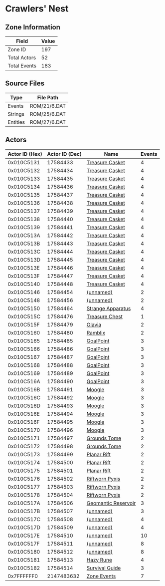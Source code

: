 # Crawlers' Nest

## Zone Information

| Field        |   Value |
|--------------|---------|
| Zone ID      |     197 |
| Total Actors |      52 |
| Total Events |     183 |

## Source Files

| Type     | File Path    |
|----------|--------------|
| Events   | ROM/21/6.DAT |
| Strings  | ROM/25/6.DAT |
| Entities | ROM/27/6.DAT |

## Actors

| Actor ID (Hex)   |   Actor ID (Dec) | Name                                                           |   Events |
|------------------|------------------|----------------------------------------------------------------|----------|
| 0x010C5131       |         17584433 | [Treasure Casket](./17584433%20-%20Treasure%20Casket/)         |        4 |
| 0x010C5132       |         17584434 | [Treasure Casket](./17584434%20-%20Treasure%20Casket/)         |        4 |
| 0x010C5133       |         17584435 | [Treasure Casket](./17584435%20-%20Treasure%20Casket/)         |        4 |
| 0x010C5134       |         17584436 | [Treasure Casket](./17584436%20-%20Treasure%20Casket/)         |        4 |
| 0x010C5135       |         17584437 | [Treasure Casket](./17584437%20-%20Treasure%20Casket/)         |        4 |
| 0x010C5136       |         17584438 | [Treasure Casket](./17584438%20-%20Treasure%20Casket/)         |        4 |
| 0x010C5137       |         17584439 | [Treasure Casket](./17584439%20-%20Treasure%20Casket/)         |        4 |
| 0x010C5138       |         17584440 | [Treasure Casket](./17584440%20-%20Treasure%20Casket/)         |        4 |
| 0x010C5139       |         17584441 | [Treasure Casket](./17584441%20-%20Treasure%20Casket/)         |        4 |
| 0x010C513A       |         17584442 | [Treasure Casket](./17584442%20-%20Treasure%20Casket/)         |        4 |
| 0x010C513B       |         17584443 | [Treasure Casket](./17584443%20-%20Treasure%20Casket/)         |        4 |
| 0x010C513C       |         17584444 | [Treasure Casket](./17584444%20-%20Treasure%20Casket/)         |        4 |
| 0x010C513D       |         17584445 | [Treasure Casket](./17584445%20-%20Treasure%20Casket/)         |        4 |
| 0x010C513E       |         17584446 | [Treasure Casket](./17584446%20-%20Treasure%20Casket/)         |        4 |
| 0x010C513F       |         17584447 | [Treasure Casket](./17584447%20-%20Treasure%20Casket/)         |        4 |
| 0x010C5140       |         17584448 | [Treasure Casket](./17584448%20-%20Treasure%20Casket/)         |        4 |
| 0x010C5146       |         17584454 | [(unnamed)](./17584454/)                                       |        2 |
| 0x010C5148       |         17584456 | [(unnamed)](./17584456/)                                       |        2 |
| 0x010C5150       |         17584464 | [Strange Apparatus](./17584464%20-%20Strange%20Apparatus/)     |        4 |
| 0x010C515C       |         17584476 | [Treasure Chest](./17584476%20-%20Treasure%20Chest/)           |        1 |
| 0x010C515F       |         17584479 | [Olavia](./17584479%20-%20Olavia/)                             |        2 |
| 0x010C5160       |         17584480 | [Ramblix](./17584480%20-%20Ramblix/)                           |        2 |
| 0x010C5165       |         17584485 | [GoalPoint](./17584485%20-%20GoalPoint/)                       |        3 |
| 0x010C5166       |         17584486 | [GoalPoint](./17584486%20-%20GoalPoint/)                       |        3 |
| 0x010C5167       |         17584487 | [GoalPoint](./17584487%20-%20GoalPoint/)                       |        3 |
| 0x010C5168       |         17584488 | [GoalPoint](./17584488%20-%20GoalPoint/)                       |        3 |
| 0x010C5169       |         17584489 | [GoalPoint](./17584489%20-%20GoalPoint/)                       |        3 |
| 0x010C516A       |         17584490 | [GoalPoint](./17584490%20-%20GoalPoint/)                       |        3 |
| 0x010C516B       |         17584491 | [Moogle](./17584491%20-%20Moogle/)                             |        3 |
| 0x010C516C       |         17584492 | [Moogle](./17584492%20-%20Moogle/)                             |        3 |
| 0x010C516D       |         17584493 | [Moogle](./17584493%20-%20Moogle/)                             |        3 |
| 0x010C516E       |         17584494 | [Moogle](./17584494%20-%20Moogle/)                             |        3 |
| 0x010C516F       |         17584495 | [Moogle](./17584495%20-%20Moogle/)                             |        3 |
| 0x010C5170       |         17584496 | [Moogle](./17584496%20-%20Moogle/)                             |        3 |
| 0x010C5171       |         17584497 | [Grounds Tome](./17584497%20-%20Grounds%20Tome/)               |        2 |
| 0x010C5172       |         17584498 | [Grounds Tome](./17584498%20-%20Grounds%20Tome/)               |        2 |
| 0x010C5173       |         17584499 | [Planar Rift](./17584499%20-%20Planar%20Rift/)                 |        2 |
| 0x010C5174       |         17584500 | [Planar Rift](./17584500%20-%20Planar%20Rift/)                 |        2 |
| 0x010C5175       |         17584501 | [Planar Rift](./17584501%20-%20Planar%20Rift/)                 |        2 |
| 0x010C5176       |         17584502 | [Riftworn Pyxis](./17584502%20-%20Riftworn%20Pyxis/)           |        2 |
| 0x010C5177       |         17584503 | [Riftworn Pyxis](./17584503%20-%20Riftworn%20Pyxis/)           |        2 |
| 0x010C5178       |         17584504 | [Riftworn Pyxis](./17584504%20-%20Riftworn%20Pyxis/)           |        2 |
| 0x010C517A       |         17584506 | [Geomantic Reservoir](./17584506%20-%20Geomantic%20Reservoir/) |        3 |
| 0x010C517B       |         17584507 | [(unnamed)](./17584507/)                                       |        3 |
| 0x010C517C       |         17584508 | [(unnamed)](./17584508/)                                       |        4 |
| 0x010C517D       |         17584509 | [(unnamed)](./17584509/)                                       |        4 |
| 0x010C517E       |         17584510 | [(unnamed)](./17584510/)                                       |       10 |
| 0x010C517F       |         17584511 | [(unnamed)](./17584511/)                                       |        8 |
| 0x010C5180       |         17584512 | [(unnamed)](./17584512/)                                       |        8 |
| 0x010C5181       |         17584513 | [Hazy Rune](./17584513%20-%20Hazy%20Rune/)                     |        4 |
| 0x010C5182       |         17584514 | [Survival Guide](./17584514%20-%20Survival%20Guide/)           |        3 |
| 0x7FFFFFF0       |       2147483632 | [Zone Events](./Zone%20Events/)                                |        7 |